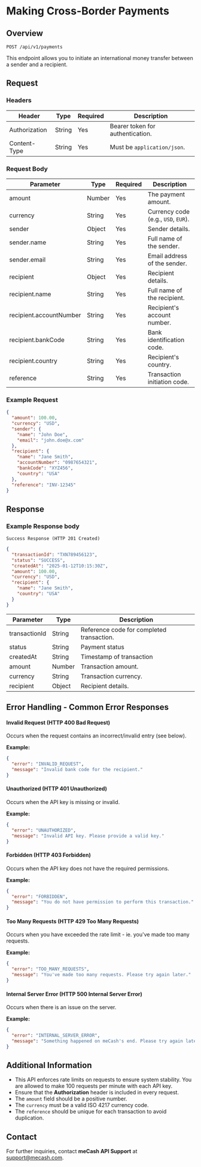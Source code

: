 # Making Cross-Border Payments

## Overview

`POST /api/v1/payments`

This endpoint allows you to initiate an international money transfer between a sender and a recipient.

## Request

### Headers

| Header | Type | Required | Description |
|--------|------|----------|-------------|
| Authorization | String | Yes | Bearer token for authentication. |
| Content-Type | String | Yes | Must be `application/json`. |

### Request Body

| Parameter | Type | Required | Description |
|-----------|------|----------|-------------|
| amount | Number | Yes | The payment amount. |
| currency | String | Yes | Currency code (e.g., `USD`, `EUR`). |
| sender | Object | Yes | Sender details. |
| sender.name | String | Yes | Full name of the sender. |
| sender.email | String | Yes | Email address of the sender. |
| recipient | Object | Yes | Recipient details. |
| recipient.name | String | Yes | Full name of the recipient. |
| recipient.accountNumber | String | Yes | Recipient's account number. |
| recipient.bankCode | String | Yes | Bank identification code. |
| recipient.country | String | Yes | Recipient's country. |
| reference | String | Yes | Transaction initiation code. |

### Example Request

```json
{
  "amount": 100.00,
  "currency": "USD",
  "sender": {
    "name": "John Doe",
    "email": "john.doe@x.com"
  },
  "recipient": {
    "name": "Jane Smith",
    "accountNumber": "0987654321",
    "bankCode": "XYZ456",
    "country": "USA"
  },
  "reference": "INV-12345"
}
```

## Response

### Example Response body 

`Success Response (HTTP 201 Created)`

```json
{
  "transactionId": "TXN789456123",
  "status": "SUCCESS",
  "createdAt": "2025-01-12T10:15:30Z",
  "amount": 100.00,
  "currency": "USD",
  "recipient": {
    "name": "Jane Smith",
    "country": "USA"
  }
}

```
| Parameter | Type | Description |
|-----------|------|-------------|
| transactionId | String | Reference code for completed transaction. |
| status | String | Payment status |
| createdAt | String | Timestamp of transaction |
| amount | Number | Transaction amount. |
| currency | String | Transaction currency. |
| recipient | Object | Recipient details. |

## Error Handling - Common Error Responses

#### Invalid Request (HTTP 400 Bad Request)
Occurs when the request contains an incorrect/invalid entry (see below).

**Example:**
```json
{
  "error": "INVALID_REQUEST",
  "message": "Invalid bank code for the recipient."
}
```

#### Unauthorized (HTTP 401 Unauthorized)
Occurs when the API key is missing or invalid.

**Example:**
```json
{
  "error": "UNAUTHORIZED",
  "message": "Invalid API key. Please provide a valid key."
}
```

#### Forbidden (HTTP 403 Forbidden)
Occurs when the API key does not have the required permissions.

**Example:**
```json
{
  "error": "FORBIDDEN",
  "message": "You do not have permission to perform this transaction."
}
```

#### Too Many Requests (HTTP 429 Too Many Requests)
Occurs when you have exceeded the rate limit - ie. you've made too many requests.

**Example:**
```json
{
  "error": "TOO_MANY_REQUESTS",
  "message": "You've made too many requests. Please try again later."
}
```

#### Internal Server Error (HTTP 500 Internal Server Error)
Occurs when there is an issue on the server.

**Example:**
```json
{
  "error": "INTERNAL_SERVER_ERROR",
  "message": "Something happened on meCash's end. Please try again later."
}
```

## Additional Information

* This API enforces rate limits on requests to ensure system stability. You are allowed to make 100 requests per minute with each API key.
* Ensure that the **Authorization** header is included in every request.
* The `amount` field should be a positive number.
* The `currency` must be a valid ISO 4217 currency code.
* The `reference` should be unique for each transaction to avoid duplication.

## Contact

For further inquiries, contact **meCash API Support** at support@mecash.com.
